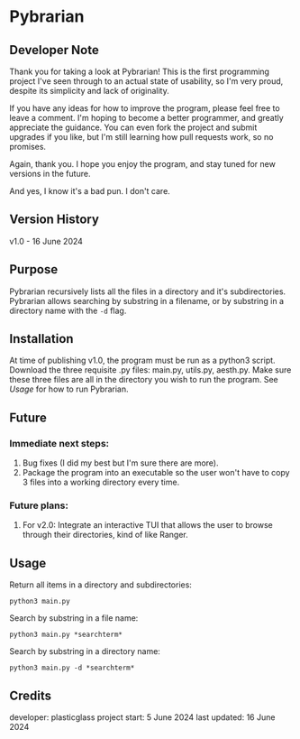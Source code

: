 # Pybrarian

## Developer Note

Thank you for taking a look at Pybrarian! This is the first programming project I've seen through to an actual state of usability, so I'm very proud, despite its simplicity and lack of originality.

If you have any ideas for how to improve the program, please feel free to leave a comment. I'm hoping to become a better programmer, and greatly appreciate the guidance. You can even fork the project and submit upgrades if you like, but I'm still learning how pull requests work, so no promises.

Again, thank you. I hope you enjoy the program, and stay tuned for new versions in the future.

And yes, I know it's a bad pun. I don't care.

## Version History

v1.0 - 16 June 2024

## Purpose

Pybrarian recursively lists all the files in a directory and it's subdirectories. Pybrarian allows searching by substring in a filename, or by substring in a directory name with the `-d` flag.

## Installation

At time of publishing v1.0, the program must be run as a python3 script. Download the three requisite .py files: main.py, utils.py, aesth.py. Make sure these three files are all in the directory you wish to run the program. See *Usage* for how to run Pybrarian.

## Future

### Immediate next steps:

1. Bug fixes (I did my best but I'm sure there are more).
2. Package the program into an executable so the user won't have to copy 3 files into a working directory every time.

### Future plans:

1. For v2.0: Integrate an interactive TUI that allows the user to browse through their directories, kind of like Ranger.

## Usage

Return all items in a directory and subdirectories:
    
    python3 main.py

Search by substring in a file name:
    
    python3 main.py *searchterm*

Search by substring in a directory name:
    
    python3 main.py -d *searchterm*

## Credits

developer: plasticglass
project start: 5 June 2024
last updated: 16 June 2024